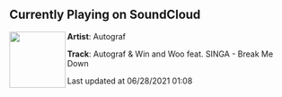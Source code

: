 ## Currently Playing on SoundCloud

[<img align="left" width="100" src="https://i1.sndcdn.com/artworks-H8vOP1Rtc3bh-0-t500x500.png">](https://soundcloud.com/autografmusic/autograf-win-and-woo-feat)

**Artist**: Autograf 

**Track**: Autograf & Win and Woo feat. SINGA - Break Me Down

Last updated at 06/28/2021 01:08
